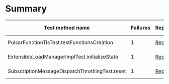 # Summary

Test method name | Failures | Report | Search issues | Create issue | Fixed by |
---------------- | -------- | ------ | ------------- | ------------ | -------- |
PulsarFunctionTlsTest.testFunctionsCreation | 1 | [Report](./org.apache.pulsar.functions.worker.PulsarFunctionTlsTest.testFunctionsCreation.md) | [Issues](https://github.com/apache/pulsar/issues?q=PulsarFunctionTlsTest%20testFunctionsCreation) | [Create issue](https://github.com/apache/pulsar/issues/new?labels=flaky-tests&title=Flaky-test%3A+PulsarFunctionTlsTest.testFunctionsCreation&body=%0A%23%23%23+Search+before+asking%0A%0A-+%5BX%5D+I+searched+in+the+%5Bissues%5D%28https%3A%2F%2Fgithub.com%2Fapache%2Fpulsar%2Fissues%29+and+found+nothing+similar.%0A%0A%23%23%23+Example+failures%0A%0A-+%5B2024-02-28T12%3A27%3A03.6543805Z%5D%28https%3A%2F%2Fgithub.com%2Fapache%2Fpulsar%2Factions%2Fruns%2F8080082273%2Fjob%2F22076226249%23step%3A11%3A1229%29+%0A%0A%0A%23%23%23+Exception+stacktrace%0A%0A%60%60%60%0Aorg.apache.pulsar.client.admin.PulsarAdminException%3A+javax.ws.rs.ServiceUnavailableException%3A+HTTP+503+%7B%22reason%22%3A%22Leader+not+yet+ready.+Please+retry+again%22%7D%0A%09at+org.apache.pulsar.client.admin.PulsarAdminException.wrap%28PulsarAdminException.java%3A252%29%0A%09at+org.apache.pulsar.client.admin.internal.BaseResource.sync%28BaseResource.java%3A352%29%0A%09at+org.apache.pulsar.client.admin.internal.FunctionsImpl.createFunctionWithUrl%28FunctionsImpl.java%3A200%29%0A%09at+org.apache.pulsar.functions.worker.PulsarFunctionTlsTest.testFunctionsCreation%28PulsarFunctionTlsTest.java%3A261%29%0A%09at+java.base%2Fjdk.internal.reflect.NativeMethodAccessorImpl.invoke0%28Native+Method%29%0A%09at+java.base%2Fjdk.internal.reflect.NativeMethodAccessorImpl.invoke%28NativeMethodAccessorImpl.java%3A77%29%0A%09at+java.base%2Fjdk.internal.reflect.DelegatingMethodAccessorImpl.invoke%28DelegatingMethodAccessorImpl.java%3A43%29%0A%09at+java.base%2Fjava.lang.reflect.Method.invoke%28Method.java%3A568%29%0A%09at+org.testng.internal.invokers.MethodInvocationHelper.invokeMethod%28MethodInvocationHelper.java%3A139%29%0A%09at+org.testng.internal.invokers.InvokeMethodRunnable.runOne%28InvokeMethodRunnable.java%3A47%29%0A%09at+org.testng.internal.invokers.InvokeMethodRunnable.call%28InvokeMethodRunnable.java%3A76%29%0A%09at+org.testng.internal.invokers.InvokeMethodRunnable.call%28InvokeMethodRunnable.java%3A11%29%0A%09at+java.base%2Fjava.util.concurrent.FutureTask.run%28FutureTask.java%3A264%29%0A%09at+java.base%2Fjava.util.concurrent.ThreadPoolExecutor.runWorker%28ThreadPoolExecutor.java%3A1136%29%0A%09at+java.base%2Fjava.util.concurrent.ThreadPoolExecutor%24Worker.run%28ThreadPoolExecutor.java%3A635%29%0A%09at+java.base%2Fjava.lang.Thread.run%28Thread.java%3A840%29%0A%09Suppressed%3A+org.apache.pulsar.client.admin.PulsarAdminException%3A+javax.ws.rs.ServiceUnavailableException%3A+HTTP+503+%7B%22reason%22%3A%22Leader+not+yet+ready.+Please+retry+again%22%7D%0A%09%09at+org.apache.pulsar.client.admin.internal.BaseResource.getApiException%28BaseResource.java%3A264%29%0A%09%09at+org.apache.pulsar.client.admin.internal.BaseResource%242.failed%28BaseResource.java%3A168%29%0A%09%09at+org.glassfish.jersey.client.JerseyInvocation%241.failed%28JerseyInvocation.java%3A882%29%0A%09%09at+org.glassfish.jersey.client.JerseyInvocation%241.completed%28JerseyInvocation.java%3A863%29%0A%09%09at+org.glassfish.jersey.client.ClientRuntime.processResponse%28ClientRuntime.java%3A229%29%0A%09%09at+org.glassfish.jersey.client.ClientRuntime.access%24200%28ClientRuntime.java%3A62%29%0A%09%09at+org.glassfish.jersey.client.ClientRuntime%242.lambda%24response%240%28ClientRuntime.java%3A173%29%0A%09%09at+org.glassfish.jersey.internal.Errors%241.call%28Errors.java%3A248%29%0A%09%09at+org.glassfish.jersey.internal.Errors%241.call%28Errors.java%3A244%29%0A%09%09at+org.glassfish.jersey.internal.Errors.process%28Errors.java%3A292%29%0A%09%09at+org.glassfish.jersey.internal.Errors.process%28Errors.java%3A274%29%0A%09%09at+org.glassfish.jersey.internal.Errors.process%28Errors.java%3A244%29%0A%09%09at+org.glassfish.jersey.process.internal.RequestScope.runInScope%28RequestScope.java%3A288%29%0A%09%09at+org.glassfish.jersey.client.ClientRuntime%242.response%28ClientRuntime.java%3A173%29%0A%09%09at+org.apache.pulsar.client.admin.internal.http.AsyncHttpConnector.lambda%24apply%241%28AsyncHttpConnector.java%3A254%29%0A%09%09at+java.base%2Fjava.util.concurrent.CompletableFuture.uniWhenComplete%28CompletableFuture.java%3A863%29%0A%09%09at+java.base%2Fjava.util.concurrent.CompletableFuture%24UniWhenComplete.tryFire%28CompletableFuture.java%3A841%29%0A%09%09at+java.base%2Fjava.util.concurrent.CompletableFuture.postComplete%28CompletableFuture.java%3A510%29%0A%09%09at+java.base%2Fjava.util.concurrent.CompletableFuture.complete%28CompletableFuture.java%3A2147%29%0A%09%09at+org.apache.pulsar.client.admin.internal.http.AsyncHttpConnector.lambda%24retryOperation%244%28AsyncHttpConnector.java%3A296%29%0A%09%09at+java.base%2Fjava.util.concurrent.CompletableFuture.uniWhenComplete%28CompletableFuture.java%3A863%29%0A%09%09at+java.base%2Fjava.util.concurrent.CompletableFuture%24UniWhenComplete.tryFire%28CompletableFuture.java%3A841%29%0A%09%09at+java.base%2Fjava.util.concurrent.CompletableFuture.postComplete%28CompletableFuture.java%3A510%29%0A%09%09at+java.base%2Fjava.util.concurrent.CompletableFuture.complete%28CompletableFuture.java%3A2147%29%0A%09%09at+org.asynchttpclient.netty.NettyResponseFuture.loadContent%28NettyResponseFuture.java%3A222%29%0A%09%09at+org.asynchttpclient.netty.NettyResponseFuture.done%28NettyResponseFuture.java%3A257%29%0A%09%09at+org.asynchttpclient.netty.handler.AsyncHttpClientHandler.finishUpdate%28AsyncHttpClientHandler.java%3A241%29%0A%09%09at+org.asynchttpclient.netty.handler.HttpHandler.handleChunk%28HttpHandler.java%3A114%29%0A%09%09at+org.asynchttpclient.netty.handler.HttpHandler.handleRead%28HttpHandler.java%3A143%29%0A%09%09at+org.asynchttpclient.netty.handler.AsyncHttpClientHandler.channelRead%28AsyncHttpClientHandler.java%3A78%29%0A%09%09at+io.netty.channel.AbstractChannelHandlerContext.invokeChannelRead%28AbstractChannelHandlerContext.java%3A444%29%0A%09%09at+io.netty.channel.AbstractChannelHandlerContext.invokeChannelRead%28AbstractChannelHandlerContext.java%3A420%29%0A%09%09at+io.netty.channel.AbstractChannelHandlerContext.fireChannelRead%28AbstractChannelHandlerContext.java%3A412%29%0A%09%09at+io.netty.handler.codec.MessageToMessageDecoder.channelRead%28MessageToMessageDecoder.java%3A103%29%0A%09%09at+io.netty.channel.AbstractChannelHandlerContext.invokeChannelRead%28AbstractChannelHandlerContext.java%3A444%29%0A%09%09at+io.netty.channel.AbstractChannelHandlerContext.invokeChannelRead%28AbstractChannelHandlerContext.java%3A420%29%0A%09%09at+io.netty.channel.AbstractChannelHandlerContext.fireChannelRead%28AbstractChannelHandlerContext.java%3A412%29%0A%09%09at+io.netty.channel.CombinedChannelDuplexHandler%24DelegatingChannelHandlerContext.fireChannelRead%28CombinedChannelDuplexHandler.java%3A436%29%0A%09%09at+io.netty.handler.codec.ByteToMessageDecoder.fireChannelRead%28ByteToMessageDecoder.java%3A346%29%0A%09%09at+io.netty.handler.codec.ByteToMessageDecoder.channelRead%28ByteToMessageDecoder.java%3A318%29%0A%09%09at+io.netty.channel.CombinedChannelDuplexHandler.channelRead%28CombinedChannelDuplexHandler.java%3A251%29%0A%09%09at+io.netty.channel.AbstractChannelHandlerContext.invokeChannelRead%28AbstractChannelHandlerContext.java%3A442%29%0A%09%09at+io.netty.channel.AbstractChannelHandlerContext.invokeChannelRead%28AbstractChannelHandlerContext.java%3A420%29%0A%09%09at+io.netty.channel.AbstractChannelHandlerContext.fireChannelRead%28AbstractChannelHandlerContext.java%3A412%29%0A%09%09at+io.netty.handler.ssl.SslHandler.unwrap%28SslHandler.java%3A1475%29%0A%09%09at+io.netty.handler.ssl.SslHandler.decodeJdkCompatible%28SslHandler.java%3A1338%29%0A%09%09at+io.netty.handler.ssl.SslHandler.decode%28SslHandler.java%3A1387%29%0A%09%09at+io.netty.handler.codec.ByteToMessageDecoder.decodeRemovalReentryProtection%28ByteToMessageDecoder.java%3A529%29%0A%09%09at+io.netty.handler.codec.ByteToMessageDecoder.callDecode%28ByteToMessageDecoder.java%3A468%29%0A%09%09at+io.netty.handler.codec.ByteToMessageDecoder.channelRead%28ByteToMessageDecoder.java%3A290%29%0A%09%09at+io.netty.channel.AbstractChannelHandlerContext.invokeChannelRead%28AbstractChannelHandlerContext.java%3A444%29%0A%09%09at+io.netty.channel.AbstractChannelHandlerContext.invokeChannelRead%28AbstractChannelHandlerContext.java%3A420%29%0A%09%09at+io.netty.channel.AbstractChannelHandlerC) | |
ExtensibleLoadManagerImplTest.initializeState | 1 | [Report](./org.apache.pulsar.broker.loadbalance.extensions.ExtensibleLoadManagerImplTest.initializeState.md) | [Issues](https://github.com/apache/pulsar/issues?q=ExtensibleLoadManagerImplTest%20initializeState) | [Create issue](https://github.com/apache/pulsar/issues/new?labels=flaky-tests&title=Flaky-test%3A+ExtensibleLoadManagerImplTest.initializeState&body=%0A%23%23%23+Search+before+asking%0A%0A-+%5BX%5D+I+searched+in+the+%5Bissues%5D%28https%3A%2F%2Fgithub.com%2Fapache%2Fpulsar%2Fissues%29+and+found+nothing+similar.%0A%0A%23%23%23+Example+failures%0A%0A-+%5B2024-02-28T06%3A30%3A32.0339654Z%5D%28https%3A%2F%2Fgithub.com%2Fapache%2Fpulsar%2Factions%2Fruns%2F8075980355%2Fjob%2F22063987091%23step%3A10%3A898%29+%0A%0A%0A%23%23%23+Exception+stacktrace%0A%0A%60%60%60%0Aorg.apache.pulsar.client.admin.PulsarAdminException%24ServerSideErrorException%3A%0A%0A+---+An+unexpected+error+occurred+in+the+server+---%0A%0AMessage%3A+Namespace+bundle+for+topic+%28persistent%3A%2F%2Fpublic%2Ftest%2F__change_events%29+not+served+by+this+instance%3Alocalhost%3A36041.+Please+redo+the+lookup.+Request+is+denied%3A+namespace%3Dpublic%2Ftest%0A%0AStacktrace%3A%0A%0Aorg.apache.pulsar.broker.service.BrokerServiceException%24ServiceUnitNotReadyException%3A+Namespace+bundle+for+topic+%28persistent%3A%2F%2Fpublic%2Ftest%2F__change_events%29+not+served+by+this+instance%3Alocalhost%3A36041.+Please+redo+the+lookup.+Request+is+denied%3A+namespace%3Dpublic%2Ftest%0A%09at+org.apache.pulsar.broker.service.BrokerService.lambda%24checkTopicNsOwnership%24100%28BrokerService.java%3A2140%29%0A%09at+java.base%2Fjava.util.concurrent.CompletableFuture%24UniCompose.tryFire%28CompletableFuture.java%3A1150%29%0A%09at+java.base%2Fjava.util.concurrent.CompletableFuture.postComplete%28CompletableFuture.java%3A510%29%0A%09at+java.base%2Fjava.util.concurrent.CompletableFuture.complete%28CompletableFuture.java%3A2179%29%0A%09at+org.apache.pulsar.common.naming.NamespaceBundleFactory.lambda%24doLoadBundles%242%28NamespaceBundleFactory.java%3A114%29%0A%09at+java.base%2Fjava.util.concurrent.CompletableFuture.uniAcceptNow%28CompletableFuture.java%3A757%29%0A%09at+java.base%2Fjava.util.concurrent.CompletableFuture.uniAcceptStage%28CompletableFuture.java%3A735%29%0A%09at+java.base%2Fjava.util.concurrent.CompletableFuture.thenAccept%28CompletableFuture.java%3A2214%29%0A%09at+org.apache.pulsar.common.naming.NamespaceBundleFactory.doLoadBundles%28NamespaceBundleFactory.java%3A111%29%0A%09at+org.apache.pulsar.common.naming.NamespaceBundleFactory.lambda%24handleLoadBundlesRetry%244%28NamespaceBundleFactory.java%3A143%29%0A%09at+java.base%2Fjava.util.concurrent.Executors%24RunnableAdapter.call%28Executors.java%3A572%29%0A%09at+java.base%2Fjava.util.concurrent.FutureTask.run%28FutureTask.java%3A317%29%0A%09at+java.base%2Fjava.util.concurrent.ScheduledThreadPoolExecutor%24ScheduledFutureTask.run%28ScheduledThreadPoolExecutor.java%3A304%29%0A%09at+java.base%2Fjava.util.concurrent.ThreadPoolExecutor.runWorker%28ThreadPoolExecutor.java%3A1144%29%0A%09at+java.base%2Fjava.util.concurrent.ThreadPoolExecutor%24Worker.run%28ThreadPoolExecutor.java%3A642%29%0A%09at+io.netty.util.concurrent.FastThreadLocalRunnable.run%28FastThreadLocalRunnable.java%3A30%29%0A%09at+java.base%2Fjava.lang.Thread.run%28Thread.java%3A1583%29%0A%0A%09at+org.apache.pulsar.client.admin.PulsarAdminException.wrap%28PulsarAdminException.java%3A252%29%0A%09at+org.apache.pulsar.client.admin.internal.BaseResource.sync%28BaseResource.java%3A352%29%0A%09at+org.apache.pulsar.client.admin.internal.NamespacesImpl.unload%28NamespacesImpl.java%3A789%29%0A%09at+org.apache.pulsar.broker.loadbalance.extensions.ExtensibleLoadManagerImplTest.initializeState%28ExtensibleLoadManagerImplTest.java%3A225%29%0A%09at+java.base%2Fjdk.internal.reflect.DirectMethodHandleAccessor.invoke%28DirectMethodHandleAccessor.java%3A103%29%0A%09at+java.base%2Fjava.lang.reflect.Method.invoke%28Method.java%3A580%29%0A%09at+org.testng.internal.invokers.MethodInvocationHelper.invokeMethod%28MethodInvocationHelper.java%3A139%29%0A%09at+org.testng.internal.invokers.MethodInvocationHelper.invokeMethodConsideringTimeout%28MethodInvocationHelper.java%3A69%29%0A%09at+org.testng.internal.invokers.ConfigInvoker.invokeConfigurationMethod%28ConfigInvoker.java%3A361%29%0A%09at+org.testng.internal.invokers.ConfigInvoker.invokeConfigurations%28ConfigInvoker.java%3A296%29%0A%09at+org.testng.internal.invokers.TestInvoker.runConfigMethods%28TestInvoker.java%3A823%29%0A%09at+org.testng.internal.invokers.TestInvoker.invokeMethod%28TestInvoker.java%3A590%29%0A%09at+org.testng.internal.invokers.TestInvoker.invokeTestMethod%28TestInvoker.java%3A221%29%0A%09at+org.testng.internal.invokers.MethodRunner.runInSequence%28MethodRunner.java%3A50%29%0A%09at+org.testng.internal.invokers.TestInvoker%24MethodInvocationAgent.invoke%28TestInvoker.java%3A969%29%0A%09at+org.testng.internal.invokers.TestInvoker.invokeTestMethods%28TestInvoker.java%3A194%29%0A%09at+org.testng.internal.invokers.TestMethodWorker.invokeTestMethods%28TestMethodWorker.java%3A148%29%0A%09at+org.testng.internal.invokers.TestMethodWorker.run%28TestMethodWorker.java%3A128%29%0A%09at+java.base%2Fjava.util.ArrayList.forEach%28ArrayList.java%3A1596%29%0A%09at+org.testng.TestRunner.privateRun%28TestRunner.java%3A829%29%0A%09at+org.testng.TestRunner.run%28TestRunner.java%3A602%29%0A%09at+org.testng.SuiteRunner.runTest%28SuiteRunner.java%3A437%29%0A%09at+org.testng.SuiteRunner.runSequentially%28SuiteRunner.java%3A431%29%0A%09at+org.testng.SuiteRunner.privateRun%28SuiteRunner.java%3A391%29%0A%09at+org.testng.SuiteRunner.run%28SuiteRunner.java%3A330%29%0A%09at+org.testng.SuiteRunnerWorker.runSuite%28SuiteRunnerWorker.java%3A52%29%0A%09at+org.testng.SuiteRunnerWorker.run%28SuiteRunnerWorker.java%3A95%29%0A%09at+org.testng.TestNG.runSuitesSequentially%28TestNG.java%3A1256%29%0A%09at+org.testng.TestNG.runSuitesLocally%28TestNG.java%3A1176%29%0A%09at+org.testng.TestNG.runSuites%28TestNG.java%3A1099%29%0A%09at+org.testng.TestNG.run%28TestNG.java%3A1067%29%0A%09at+org.apache.maven.surefire.testng.TestNGExecutor.run%28TestNGExecutor.java%3A155%29%0A%09at+org.apache.maven.surefire.testng.TestNGDirectoryTestSuite.executeSingleClass%28TestNGDirectoryTestSuite.java%3A102%29%0A%09at+org.apache.maven.surefire.testng.TestNGDirectoryTestSuite.executeLazy%28TestNGDirectoryTestSuite.java%3A117%29%0A%09at+org.apache.maven.surefire.testng.TestNGDirectoryTestSuite.execute%28TestNGDirectoryTestSuite.java%3A86%29%0A%09at+org.apache.maven.surefire.testng.TestNGProvider.invoke%28TestNGProvider.java%3A137%29%0A%09at+org.apache.maven.surefire.booter.ForkedBooter.runSuitesInProcess%28ForkedBooter.java%3A385%29%0A%09at+org.apache.maven.surefire.booter.ForkedBooter.execute%28ForkedBooter.java%3A162%29%0A%09at+org.apache.maven.surefire.booter.ForkedBooter.run%28ForkedBooter.java%3A507%29%0A%09at+org.apache.maven.surefire.booter.ForkedBooter.main%28ForkedBooter.java%3A495%29%0A%09Suppressed%3A+org.apache.pulsar.client.admin.PulsarAdminException%24ServerSideErrorException%3A%0A+---+An+unexpected+error+occurred+in+the+server+---%0A%0AMessage%3A+Namespace+bundle+for+topic+%28persistent%3A%2F%2Fpublic%2Ftest%2F__change_events%29+not+served+by+this+instance%3Alocalhost%3A36041.+Please+redo+the+lookup.+Request+is+denied%3A+namespace%3Dpublic%2Ftest%0A%0AStacktrace%3A%0A%0Aorg.apache.pulsar.broker.service.BrokerServiceException%24ServiceUnitNotReadyException%3A+Namespace+bundle+for+topic+%28persistent%3A%2F%2Fpublic%2Ftest%2F__change_events%29+not+served+by+this+instance%3Alocalhost%3A36041.+Please+redo+the+lookup.+Request+is+denied%3A+namespace%3Dpublic%2Ftest%0A%09at+org.apache.pulsar.broker.service.BrokerService.lambda%24checkTopicNsOwnership%24100%28BrokerService.java%3A2140%29%0A%09at+java.base%2Fjava.util.concurrent.CompletableFuture%24UniCompose.tryFire%28CompletableFuture.java%3A1150%29%0A%09at+java.base%2Fjava.util.concurrent.CompletableFuture.postComplete%28CompletableFuture.java%3A510%29%0A%09at+java.base%2Fjava.util.concurrent.CompletableFuture.complete%28CompletableFuture.java%3A2179%29%0A%09at+org.apache.pulsar.common.naming.NamespaceBundleFactory.lambda%24doLoadBundles%242%28NamespaceBundleFactory.java%3A114%29%0A%09at+java.base%2Fjava.util.concurrent.CompletableFuture.uniAcceptNow%28CompletableFuture.java%3A757%29%0A%09at+java.base%2Fjava.util.concurrent.CompletableFuture.uniAcceptStage%28Complet) | |
SubscriptionMessageDispatchThrottlingTest.reset | 1 | [Report](./org.apache.pulsar.client.api.SubscriptionMessageDispatchThrottlingTest.reset.md) | [Issues](https://github.com/apache/pulsar/issues?q=SubscriptionMessageDispatchThrottlingTest%20reset) | [Create issue](https://github.com/apache/pulsar/issues/new?labels=flaky-tests&title=Flaky-test%3A+SubscriptionMessageDispatchThrottlingTest.reset&body=%0A%23%23%23+Search+before+asking%0A%0A-+%5BX%5D+I+searched+in+the+%5Bissues%5D%28https%3A%2F%2Fgithub.com%2Fapache%2Fpulsar%2Fissues%29+and+found+nothing+similar.%0A%0A%23%23%23+Example+failures%0A%0A-+%5B2024-02-28T12%3A34%3A10.7681199Z%5D%28https%3A%2F%2Fgithub.com%2Fapache%2Fpulsar%2Factions%2Fruns%2F8080082158%2Fjob%2F22075863586%23step%3A9%3A2414%29+%0A%0A%0A%23%23%23+Exception+stacktrace%0A%0A%60%60%60%0Aorg.apache.pulsar.client.admin.PulsarAdminException%24ServerSideErrorException%3A%0A%0A+---+An+unexpected+error+occurred+in+the+server+---%0A%0AMessage%3A+java.util.concurrent.CompletionException%3A+org.apache.pulsar.metadata.api.MetadataStoreException%3A+org.apache.zookeeper.KeeperException%24NotEmptyException%3A+KeeperErrorCode+%3D+Directory+not+empty+for+%2Fmanaged-ledgers%2Fmy-property%2Fthrottling_ns%2Fpersistent%2FthrottlingOverride1%0A%0AStacktrace%3A%0A%0Aorg.apache.bookkeeper.mledger.ManagedLedgerException%24MetaStoreException%3A+java.util.concurrent.CompletionException%3A+org.apache.pulsar.metadata.api.MetadataStoreException%3A+org.apache.zookeeper.KeeperException%24NotEmptyException%3A+KeeperErrorCode+%3D+Directory+not+empty+for+%2Fmanaged-ledgers%2Fmy-property%2Fthrottling_ns%2Fpersistent%2FthrottlingOverride1%0ACaused+by%3A+java.util.concurrent.CompletionException%3A+org.apache.pulsar.metadata.api.MetadataStoreException%3A+org.apache.zookeeper.KeeperException%24NotEmptyException%3A+KeeperErrorCode+%3D+Directory+not+empty+for+%2Fmanaged-ledgers%2Fmy-property%2Fthrottling_ns%2Fpersistent%2FthrottlingOverride1%0A%09at+java.base%2Fjava.util.concurrent.CompletableFuture.encodeThrowable%28CompletableFuture.java%3A332%29%0A%09at+java.base%2Fjava.util.concurrent.CompletableFuture.completeThrowable%28CompletableFuture.java%3A347%29%0A%09at+java.base%2Fjava.util.concurrent.CompletableFuture%24UniRun.tryFire%28CompletableFuture.java%3A781%29%0A%09at+java.base%2Fjava.util.concurrent.CompletableFuture.postComplete%28CompletableFuture.java%3A510%29%0A%09at+java.base%2Fjava.util.concurrent.CompletableFuture.completeExceptionally%28CompletableFuture.java%3A2162%29%0A%09at+org.apache.pulsar.metadata.impl.ZKMetadataStore.handleDeleteResult%28ZKMetadataStore.java%3A304%29%0A%09at+org.apache.pulsar.metadata.impl.ZKMetadataStore.lambda%24batchOperation%245%28ZKMetadataStore.java%3A216%29%0A%09at+java.base%2Fjava.util.concurrent.Executors%24RunnableAdapter.call%28Executors.java%3A539%29%0A%09at+java.base%2Fjava.util.concurrent.FutureTask.run%28FutureTask.java%3A264%29%0A%09at+java.base%2Fjava.util.concurrent.ScheduledThreadPoolExecutor%24ScheduledFutureTask.run%28ScheduledThreadPoolExecutor.java%3A304%29%0A%09at+java.base%2Fjava.util.concurrent.ThreadPoolExecutor.runWorker%28ThreadPoolExecutor.java%3A1136%29%0A%09at+java.base%2Fjava.util.concurrent.ThreadPoolExecutor%24Worker.run%28ThreadPoolExecutor.java%3A635%29%0A%09at+io.netty.util.concurrent.FastThreadLocalRunnable.run%28FastThreadLocalRunnable.java%3A30%29%0A%09at+java.base%2Fjava.lang.Thread.run%28Thread.java%3A840%29%0ACaused+by%3A+org.apache.pulsar.metadata.api.MetadataStoreException%3A+org.apache.zookeeper.KeeperException%24NotEmptyException%3A+KeeperErrorCode+%3D+Directory+not+empty+for+%2Fmanaged-ledgers%2Fmy-property%2Fthrottling_ns%2Fpersistent%2FthrottlingOverride1%0A%09at+org.apache.pulsar.metadata.impl.ZKMetadataStore.getException%28ZKMetadataStore.java%3A476%29%0A%09...+9+more%0ACaused+by%3A+org.apache.zookeeper.KeeperException%24NotEmptyException%3A+KeeperErrorCode+%3D+Directory+not+empty+for+%2Fmanaged-ledgers%2Fmy-property%2Fthrottling_ns%2Fpersistent%2FthrottlingOverride1%0A%09at+org.apache.zookeeper.KeeperException.create%28KeeperException.java%3A131%29%0A%09at+org.apache.zookeeper.KeeperException.create%28KeeperException.java%3A53%29%0A%09at+org.apache.pulsar.metadata.impl.ZKMetadataStore.getException%28ZKMetadataStore.java%3A466%29%0A%09...+9+more%0A%0A%09at+org.apache.pulsar.client.admin.PulsarAdminException.wrap%28PulsarAdminException.java%3A252%29%0A%09at+org.apache.pulsar.client.admin.internal.BaseResource.sync%28BaseResource.java%3A352%29%0A%09at+org.apache.pulsar.client.admin.internal.NamespacesImpl.deleteNamespace%28NamespacesImpl.java%3A228%29%0A%09at+org.apache.pulsar.client.api.MessageDispatchThrottlingTest.reset%28MessageDispatchThrottlingTest.java%3A90%29%0A%09at+jdk.internal.reflect.GeneratedMethodAccessor1026.invoke%28Unknown+Source%29%0A%09at+java.base%2Fjdk.internal.reflect.DelegatingMethodAccessorImpl.invoke%28DelegatingMethodAccessorImpl.java%3A43%29%0A%09at+java.base%2Fjava.lang.reflect.Method.invoke%28Method.java%3A568%29%0A%09at+org.testng.internal.invokers.MethodInvocationHelper.invokeMethod%28MethodInvocationHelper.java%3A139%29%0A%09at+org.testng.internal.invokers.MethodInvocationHelper.invokeMethodConsideringTimeout%28MethodInvocationHelper.java%3A69%29%0A%09at+org.testng.internal.invokers.ConfigInvoker.invokeConfigurationMethod%28ConfigInvoker.java%3A361%29%0A%09at+org.testng.internal.invokers.ConfigInvoker.invokeConfigurations%28ConfigInvoker.java%3A296%29%0A%09at+org.testng.internal.invokers.TestInvoker.runConfigMethods%28TestInvoker.java%3A823%29%0A%09at+org.testng.internal.invokers.TestInvoker.runAfterConfigurations%28TestInvoker.java%3A792%29%0A%09at+org.testng.internal.invokers.TestInvoker.invokeMethod%28TestInvoker.java%3A768%29%0A%09at+org.testng.internal.invokers.TestInvoker.invokeTestMethod%28TestInvoker.java%3A221%29%0A%09at+org.testng.internal.invokers.MethodRunner.runInSequence%28MethodRunner.java%3A50%29%0A%09at+org.testng.internal.invokers.TestInvoker%24MethodInvocationAgent.invoke%28TestInvoker.java%3A969%29%0A%09at+org.testng.internal.invokers.TestInvoker.invokeTestMethods%28TestInvoker.java%3A194%29%0A%09at+org.testng.internal.invokers.TestMethodWorker.invokeTestMethods%28TestMethodWorker.java%3A148%29%0A%09at+org.testng.internal.invokers.TestMethodWorker.run%28TestMethodWorker.java%3A128%29%0A%09at+java.base%2Fjava.util.ArrayList.forEach%28ArrayList.java%3A1511%29%0A%09at+org.testng.TestRunner.privateRun%28TestRunner.java%3A829%29%0A%09at+org.testng.TestRunner.run%28TestRunner.java%3A602%29%0A%09at+org.testng.SuiteRunner.runTest%28SuiteRunner.java%3A437%29%0A%09at+org.testng.SuiteRunner.runSequentially%28SuiteRunner.java%3A431%29%0A%09at+org.testng.SuiteRunner.privateRun%28SuiteRunner.java%3A391%29%0A%09at+org.testng.SuiteRunner.run%28SuiteRunner.java%3A330%29%0A%09at+org.testng.SuiteRunnerWorker.runSuite%28SuiteRunnerWorker.java%3A52%29%0A%09at+org.testng.SuiteRunnerWorker.run%28SuiteRunnerWorker.java%3A95%29%0A%09at+org.testng.TestNG.runSuitesSequentially%28TestNG.java%3A1256%29%0A%09at+org.testng.TestNG.runSuitesLocally%28TestNG.java%3A1176%29%0A%09at+org.testng.TestNG.runSuites%28TestNG.java%3A1099%29%0A%09at+org.testng.TestNG.run%28TestNG.java%3A1067%29%0A%09at+org.apache.maven.surefire.testng.TestNGExecutor.run%28TestNGExecutor.java%3A155%29%0A%09at+org.apache.maven.surefire.testng.TestNGDirectoryTestSuite.executeSingleClass%28TestNGDirectoryTestSuite.java%3A102%29%0A%09at+org.apache.maven.surefire.testng.TestNGDirectoryTestSuite.executeLazy%28TestNGDirectoryTestSuite.java%3A117%29%0A%09at+org.apache.maven.surefire.testng.TestNGDirectoryTestSuite.execute%28TestNGDirectoryTestSuite.java%3A86%29%0A%09at+org.apache.maven.surefire.testng.TestNGProvider.invoke%28TestNGProvider.java%3A137%29%0A%09at+org.apache.maven.surefire.booter.ForkedBooter.runSuitesInProcess%28ForkedBooter.java%3A385%29%0A%09at+org.apache.maven.surefire.booter.ForkedBooter.execute%28ForkedBooter.java%3A162%29%0A%09at+org.apache.maven.surefire.booter.ForkedBooter.run%28ForkedBooter.java%3A507%29%0A%09at+org.apache.maven.surefire.booter.ForkedBooter.main%28ForkedBooter.java%3A495%29%0A%09Suppressed%3A+org.apache.pulsar.client.admin.PulsarAdminException%24ServerSideErrorException%3A%0A+---+An+unexpected+error+occurred+in+the+server+---%0A%0AMessage%3A+java.util.concurrent.CompletionException%3A+org.apache.pulsar.metadata.api.MetadataStoreException%3A+org.apache.zookeeper.KeeperException%24NotEmptyException%3A+KeeperEr) | |
